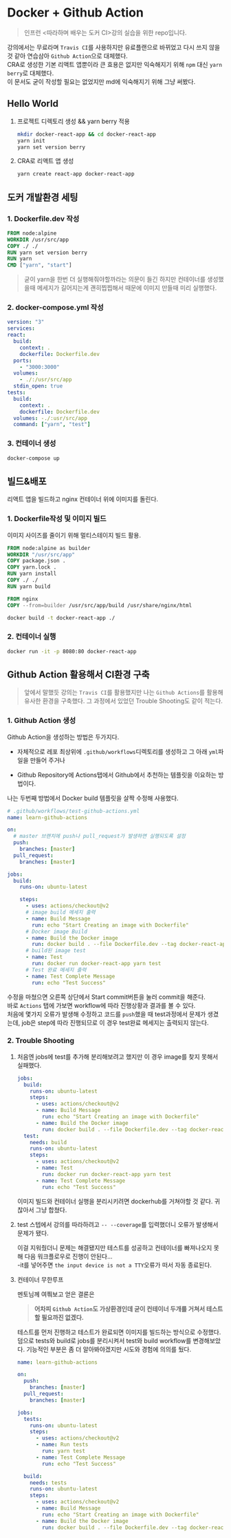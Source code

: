 # Docker + Github Action

> 인프런 <따라하며 배우는 도커 CI>강의 실습을 위한 repo입니다.

강의에서는 무료라며 `Travis CI`를 사용하지만 유료플랜으로 바뀌었고 다시 쓰지 않을것 같아 연습삼아 `Github Action`으로 대체했다.  
CRA로 생성한 기본 리액트 앱뿐이라 큰 효용은 없지만 익숙해지기 위해 `npm` 대신 `yarn berry`로 대체했다.  
이 문서도 굳이 작성할 필요는 없었지만 md에 익숙해지기 위해 그냥 써봤다.

## Hello World

1. 프로젝트 디렉토리 생성 && yarn berry 적용

   ```zsh
   mkdir docker-react-app && cd docker-react-app
   yarn init
   yarn set version berry
   ```

2. CRA로 리액트 앱 생성

   ```zsh
   yarn create react-app docker-react-app
   ```

## 도커 개발환경 세팅

### 1. Dockerfile.dev 작성

```dockerfile
FROM node:alpine
WORKDIR /usr/src/app
COPY ./ ./
RUN yarn set version berry
RUN yarn
CMD ["yarn", "start"]
```

> 굳이 yarn을 한번 더 실행해줘야할까라는 의문이 들긴 하지만 컨테이너를 생성했을때 메세지가 길어지는게 괜히찝찝해서 때문에 이미지 만들때 미리 실행했다.

### 2. docker-compose.yml 작성

```yml
version: "3"
services:
react:
  build:
    context: .
    dockerfile: Dockerfile.dev
  ports:
    - "3000:3000"
  volumes:
    - ./:/usr/src/app
  stdin_open: true
tests:
  build:
    context: .
    dockerfile: Dockerfile.dev
  volumes: -./:usr/src/app
  command: ["yarn", "test"]
```

### 3. 컨테이너 생성

```zsh
docker-compose up
```

## 빌드&배포

리액트 앱을 빌드하고 nginx 컨테이너 위에 이미지를 돌린다.

### 1. Dockerfile작성 및 이미지 빌드

이미지 사이즈를 줄이기 위해 멀티스테이지 빌드 활용.

```dockerfile
FROM node:alpine as builder
WORKDIR "/usr/src/app"
COPY package.json .
COPY yarn.lock .
RUN yarn install
COPY ./ ./
RUN yarn build

FROM nginx
COPY --from=builder /usr/src/app/build /usr/share/nginx/html
```

```zsh
docker build -t docker-react-app ./
```

### 2. 컨테이너 실행

```zsh
docker run -it -p 8080:80 docker-react-app
```

## Github Action 활용해서 CI환경 구축

> 앞에서 말했듯 강의는 `Travis CI`를 활용했지만 나는 `Github Actions`를 활용해 유사한 환경을 구축했다.
> 그 과정에서 있었던 Trouble Shooting도 같이 적는다.

### 1. Github Action 생성

Github Action을 생성하는 방법은 두가지다.

- 자체적으로 레포 최상위에 `.github/workflows`디렉토리를 생성하고 그 아래 `yml`파일을 만들어 주거나

- Github Repository에 Actions탭에서 Github에서 추천하는 템플릿을 이요하는 방법이다.

나는 두번째 방법에서 Docker build 템플릿을 살짝 수정해 사용했다.

```yml
# .github/workflows/test-github-actions.yml
name: learn-github-actions

on:
  # master 브랜치에 push나 pull_request가 발생하면 실행되도록 설정
  push:
    branches: [master]
  pull_request:
    branches: [master]

jobs:
  build:
    runs-on: ubuntu-latest

    steps:
      - uses: actions/checkout@v2
      # image build 메세지 출력
      - name: Build Message
        run: echo "Start Creating an image with Dockerfile"
      # Docker image Build
      - name: Build the Docker image
        run: docker build . --file Dockerfile.dev --tag docker-react-app
      # build된 image test
      - name: Test
        run: docker run docker-react-app yarn test
      # Test 완료 메세지 출력
      - name: Test Complete Message
        run: echo "Test Success"
```

수정을 마쳤으면 오른쪽 상단에서 Start commit버튼을 눌러 commit을 해준다.  
 바로 `Actions` 탭에 가보면 workflow에 따라 진행상황과 결과를 볼 수 있다.  
 처음에 몇가지 오류가 발생해 수정하고 코드를 `push`했을 때 test과정에서 문제가 생겼는데, job은 step에 따라 진행되므로 이 경우 test완료 메세지는 출력되지 않는다.

### 2. Trouble Shooting

1. 처음엔 jobs에 test를 추가해 분리해보려고 했지만 이 경우 image를 찾지 못해서 실패했다.

   ```yml
   jobs:
     build:
       runs-on: ubuntu-latest
       steps:
         - uses: actions/checkout@v2
         - name: Build Message
           run: echo "Start Creating an image with Dockerfile"
         - name: Build the Docker image
           run: docker build . --file Dockerfile.dev --tag docker-react-app
     test:
       needs: build
       runs-on: ubuntu-latest
       steps:
         - uses: actions/checkout@v2
         - name: Test
           run: docker run docker-react-app yarn test
         - name: Test Complete Message
           run: echo "Test Success"
   ```

   이미지 빌드와 컨테이너 실행을 분리시키려면 dockerhub를 거쳐야할 것 같다. 귀찮아서 그냥 합쳤다.

2. test 스텝에서 강의를 따라하려고 `-- --coverage`를 입력했더니 오류가 발생해서 문제가 됐다.

   이걸 지워줬더니 문제는 해결됐지만 테스트를 성공하고 컨테이너를 빠져나오지 못해 다음 워크플로우로 진행이 안된다...  
   -it를 넣어주면 `the input device is not a TTY`오류가 떠서 자동 종료된다.

3. 컨테이너 무한루프

   멘토님께 여쭤보고 얻은 결론은

   > **어차피 `Github Action`도 가상환경인데 굳이 컨테이너 두개를 거쳐서 테스트할 필요까진 없겠다.**

   테스트를 먼저 진행하고 테스트가 완료되면 이미지를 빌드하는 방식으로 수정했다.
   덤으로 tests와 build로 jobs를 분리시켜서 test와 build workflow를 변경해보았다. 기능적인 부분은 좀 더 알아봐야겠지만 시도와 경험에 의의를 뒀다.

   ```yml
   name: learn-github-actions

   on:
     push:
       branches: [master]
     pull_request:
       branches: [master]

   jobs:
     tests:
       runs-on: ubuntu-latest
       steps:
         - uses: actions/checkout@v2
         - name: Run tests
           run: yarn test
         - name: Test Complete Message
           run: echo "Test Success"

     build:
       needs: tests
       runs-on: ubuntu-latest
       steps:
         - uses: actions/checkout@v2
         - name: Build Message
           run: echo "Start Creating an image with Dockerfile"
         - name: Build the Docker image
           run: docker build . --file Dockerfile.dev --tag docker-react-app
   ```
